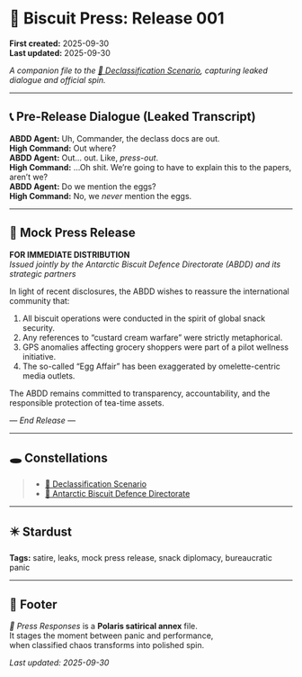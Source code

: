 # 🥸 Biscuit Press: Release 001

**First created:** 2025-09-30  
**Last updated:** 2025-09-30  

*A companion file to the [🥸 Declassification Scenario](./🥸_declassification_scenario.md), capturing leaked dialogue and official spin.*  

---

## 📞 Pre-Release Dialogue (Leaked Transcript)  

**ABDD Agent:** Uh, Commander, the declass docs are out.  
**High Command:** Out where?  
**ABDD Agent:** Out… out. Like, *press-out*.  
**High Command:** …Oh shit. We’re going to have to explain this to the papers, aren’t we?  
**ABDD Agent:** Do we mention the eggs?  
**High Command:** No, we *never* mention the eggs.  

---

## 📰 Mock Press Release  

**FOR IMMEDIATE DISTRIBUTION**  
*Issued jointly by the Antarctic Biscuit Defence Directorate (ABDD) and its strategic partners*  

In light of recent disclosures, the ABDD wishes to reassure the international community that:  

1. All biscuit operations were conducted in the spirit of global snack security.  
2. Any references to “custard cream warfare” were strictly metaphorical.  
3. GPS anomalies affecting grocery shoppers were part of a pilot wellness initiative.  
4. The so-called “Egg Affair” has been exaggerated by omelette-centric media outlets.  

The ABDD remains committed to transparency, accountability, and the responsible protection of tea-time assets.  

*— End Release —*  

---

## 🕳 Constellations  

> - [🥸 Declassification Scenario](./🥸_declassification_scenario.md)  
> - [🧊 Antarctic Biscuit Defence Directorate](./🧊_antarctic_biscuit_defence_directorate.md)  

---

## ✴️ Stardust  

**Tags:** satire, leaks, mock press release, snack diplomacy, bureaucratic panic  

---

## 🏮 Footer  

*🥸 Press Responses* is a **Polaris satirical annex** file.  
It stages the moment between panic and performance,  
when classified chaos transforms into polished spin.  

_Last updated: 2025-09-30_  
